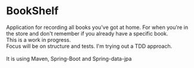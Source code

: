 # BookShelf
Application for recording all books you've got at home. For when you're in the store and don't remember if you already have a specific book.
<br>This is a work in progress. <br>Focus will be on structure and tests. I'm trying out a TDD approach.
<br><br>It is using Maven, Spring-Boot and Spring-data-jpa

